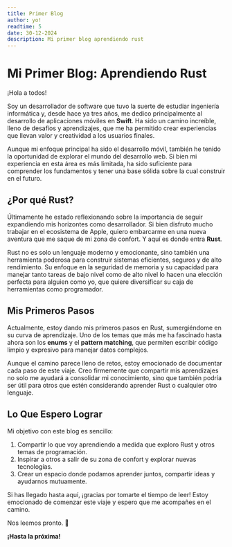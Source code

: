 ```yaml
---
title: Primer Blog
author: yo!
readtime: 5
date: 30-12-2024
description: Mi primer blog aprendiendo rust
---
```


# Mi Primer Blog: Aprendiendo Rust

¡Hola a todos!  

Soy un desarrollador de software que tuvo la suerte de estudiar ingeniería informática y, desde hace ya tres años, me dedico principalmente al desarrollo de aplicaciones móviles en **Swift**. Ha sido un camino increíble, lleno de desafíos y aprendizajes, que me ha permitido crear experiencias que llevan valor y creatividad a los usuarios finales.  

Aunque mi enfoque principal ha sido el desarrollo móvil, también he tenido la oportunidad de explorar el mundo del desarrollo web. Si bien mi experiencia en esta área es más limitada, ha sido suficiente para comprender los fundamentos y tener una base sólida sobre la cual construir en el futuro.  

## ¿Por qué Rust?  

Últimamente he estado reflexionando sobre la importancia de seguir expandiendo mis horizontes como desarrollador. Si bien disfruto mucho trabajar en el ecosistema de Apple, quiero embarcarme en una nueva aventura que me saque de mi zona de confort. Y aquí es donde entra **Rust**.  

Rust no es solo un lenguaje moderno y emocionante, sino también una herramienta poderosa para construir sistemas eficientes, seguros y de alto rendimiento. Su enfoque en la seguridad de memoria y su capacidad para manejar tanto tareas de bajo nivel como de alto nivel lo hacen una elección perfecta para alguien como yo, que quiere diversificar su caja de herramientas como programador.

## Mis Primeros Pasos  

Actualmente, estoy dando mis primeros pasos en Rust, sumergiéndome en su curva de aprendizaje. Uno de los temas que más me ha fascinado hasta ahora son los **enums** y el **pattern matching**, que permiten escribir código limpio y expresivo para manejar datos complejos.  

Aunque el camino parece lleno de retos, estoy emocionado de documentar cada paso de este viaje. Creo firmemente que compartir mis aprendizajes no solo me ayudará a consolidar mi conocimiento, sino que también podría ser útil para otros que estén considerando aprender Rust o cualquier otro lenguaje.  

## Lo Que Espero Lograr  

Mi objetivo con este blog es sencillo:  
1. Compartir lo que voy aprendiendo a medida que exploro Rust y otros temas de programación.  
2. Inspirar a otros a salir de su zona de confort y explorar nuevas tecnologías.  
3. Crear un espacio donde podamos aprender juntos, compartir ideas y ayudarnos mutuamente.  

Si has llegado hasta aquí, ¡gracias por tomarte el tiempo de leer! Estoy emocionado de comenzar este viaje y espero que me acompañes en el camino.  

Nos leemos pronto. 🚀  

**¡Hasta la próxima!**  

